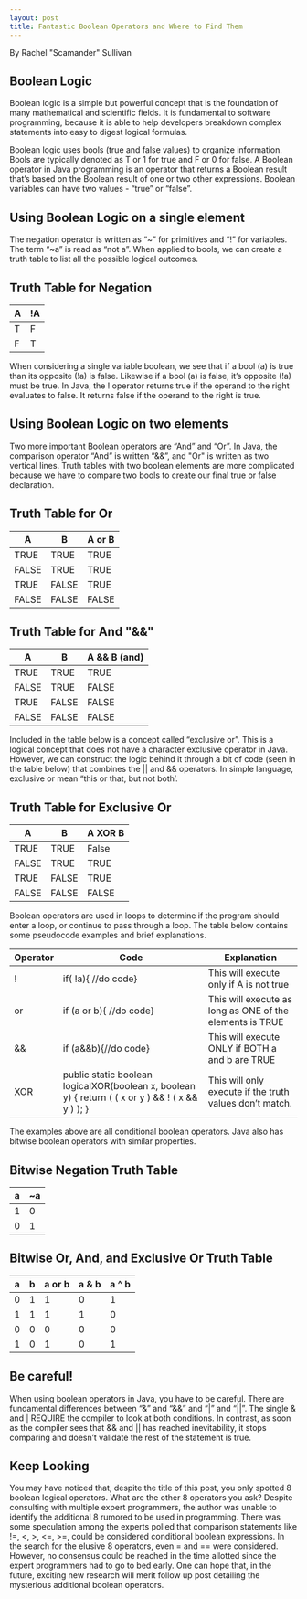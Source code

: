 ```yaml
---
layout: post
title: Fantastic Boolean Operators and Where to Find Them
---
```

By Rachel "Scamander" Sullivan

## Boolean Logic

Boolean logic is a simple but powerful concept that is the foundation of many mathematical and scientific fields.  It is fundamental to software programming, because it is able to help developers breakdown complex statements into easy to digest logical formulas. 

Boolean logic uses bools (true and false values) to organize information. Bools are typically denoted as T or 1 for true and F or 0 for false.  A Boolean operator in Java programming is an operator that returns a Boolean result that’s based on the Boolean result of one or two other expressions. Boolean variables can have two values - “true” or “false”.

## Using Boolean Logic on a single element

The negation operator is written as “~” for primitives and “!” for variables. The term “~a” is read as “not a”. When applied to bools, we can create a truth table to list all the possible logical outcomes.

## Truth Table for Negation

| A | !A |
|---|----|
| T | F  |
| F | T  |

When considering a single variable boolean, we see that if a bool (a) is true than its opposite (!a) is false.  Likewise if a bool (a) is false, it’s opposite (!a) must be true. In Java, the ! operator returns true if the operand to the right evaluates to false.  It returns false if the operand to the right is true.

## Using Boolean Logic on two elements

Two more important Boolean operators are “And” and “Or”.  In Java, the comparison operator “And” is written “&&”, and "Or" is written as  two vertical lines.  Truth tables with two boolean elements are more complicated because we have to compare two bools to create our final true or false declaration.

## Truth Table for Or 

|    A  	| B     	| A or B      	|
|-------	|-------	|-------------	|
| TRUE  	| TRUE  	| TRUE        	|
| FALSE 	| TRUE  	| TRUE        	|
| TRUE  	| FALSE 	| TRUE        	|
| FALSE 	| FALSE 	| FALSE       	|


## Truth Table for And "&&"

|          A 	| B     	| A &&  B (and) 	|
|------------	|-------	|---------------	|
| TRUE       	| TRUE  	| TRUE          	|
| FALSE      	| TRUE  	| FALSE         	|
| TRUE       	| FALSE 	| FALSE         	|
| FALSE      	| FALSE 	| FALSE         	|

Included in the table below is a concept called “exclusive or”.  This is a logical concept that does not have a character exclusive operator in Java.  However, we can construct the logic behind it through a bit of code (seen in the table below) that combines the || and && operators. In simple language, exclusive or mean “this or that, but not both’.

## Truth Table for Exclusive Or

|          A   	| B     	| A XOR B  	|
|--------------	|-------	|----------	|
| TRUE         	| TRUE  	| False    	|
| FALSE        	| TRUE  	| TRUE     	|
| TRUE         	| FALSE 	| TRUE     	|
| FALSE        	| FALSE 	| FALSE    	|

Boolean operators are used in loops to determine if the program should enter a loop, or continue to pass through a loop.  The table below contains some pseudocode examples and brief explanations.

Operator | Code | Explanation
------------ | ------------- | -------------
!|if( !a){ //do code}|This will execute only if A is not true
or|if (a or b){	//do code}|This will execute as long as ONE of the elements is TRUE
&&|if (a&&b){//do code}|This will execute ONLY if BOTH a and b are TRUE
XOR|public static boolean logicalXOR(boolean x, boolean y) { return ( ( x or y ) && ! ( x && y ) ); }|This will only execute if the truth values don’t match.

The examples above are all conditional boolean operators.  Java also has bitwise boolean operators with similar properties.  

## Bitwise Negation Truth Table

| a 	| ~a 	|
|---	|----	|
| 1 	| 0  	|
| 0 	| 1  	|

## Bitwise Or, And, and Exclusive Or Truth Table


| a 	| b 	| a or b  	| a & b 	| a ^ b 	|
|---	|---	|---------	|-------	|-------	|
| 0 	| 1 	| 1       	| 0     	| 1     	|
| 1 	| 1 	| 1       	| 1     	| 0     	|
| 0 	| 0 	| 0       	| 0     	| 0     	|
| 1 	| 0 	| 1       	| 0     	| 1     	|

## Be careful!

When using boolean operators in Java, you have to be careful. There are fundamental differences between “&” and “&&”  and “|” and “||”. The single & and | REQUIRE the compiler to look at both conditions.  In contrast, as soon as the compiler sees that && and || has reached inevitability, it stops comparing and doesn’t validate the rest of the statement is true. 

## Keep Looking

You may have noticed that, despite the title of this post, you only spotted 8 boolean logical operators. What are the other 8 operators you ask?  Despite consulting with multiple expert programmers, the author was unable to identify the additional 8 rumored to be used in programming.  There was some speculation among the experts polled that comparison statements like !=, <, >, <=, >=, could be considered conditional boolean expressions.  In the search for the elusive 8 operators, even = and == were considered. However, no consensus could be reached in the time allotted since the expert programmers had to go to bed early. One can hope that, in the future, exciting new research will merit follow up post detailing the mysterious additional boolean operators.
